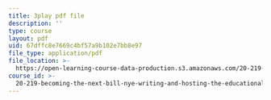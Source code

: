 ```yaml
---
title: 3play pdf file
description: ''
type: course
layout: pdf
uid: 67dffc8e7669c4bf57a9b102e7bb8e97
file_type: application/pdf
file_location: >-
  https://open-learning-course-data-production.s3.amazonaws.com/20-219-becoming-the-next-bill-nye-writing-and-hosting-the-educational-show-january-iap-2015/67dffc8e7669c4bf57a9b102e7bb8e97_bB7KvV3tRZA.pdf
course_id: >-
  20-219-becoming-the-next-bill-nye-writing-and-hosting-the-educational-show-january-iap-2015
---
```


